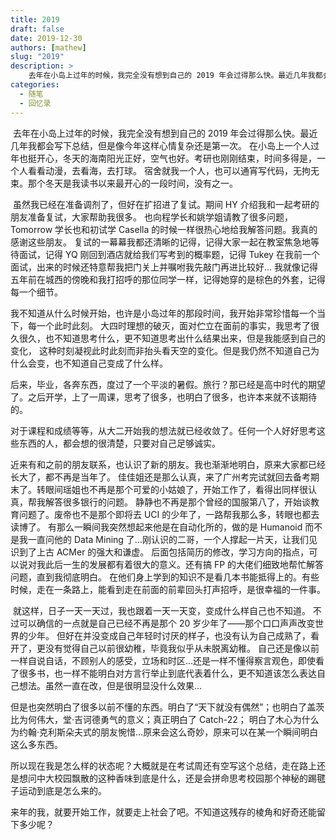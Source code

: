 ```yaml
---
title: 2019
draft: false
date: 2019-12-30
authors: [mathew]
slug: "2019"
description: >
    去年在小岛上过年的时候，我完全没有想到自己的 2019 年会过得那么快。最近几年我都会写下总结，但是像今年这样心情复杂还是第一次。
categories:
  - 随笔
  - 回忆录
---
```



​	去年在小岛上过年的时候，我完全没有想到自己的 2019 年会过得那么快。最近几年我都会写下总结，但是像今年这样心情复杂还是第一次。
 	在小岛上一个人过年也挺开心，冬天的海南阳光正好，空气也好。考研也刚刚结束，时间多得是，一个人看看动漫，去看海，去打球。
 	宿舍就我一个人，也可以通宵写代码，无拘无束。那个冬天是我读书以来最开心的一段时间，没有之一。

<!-- more -->


​	虽然我已经在准备调剂了，但好在扩招进了复试。期间 HY 介绍我和一起考研的朋友准备复试，大家帮助我很多。
    也向程学长和姚学姐请教了很多问题，Tomorrow 学长也和初试学 Casella 的时候一样很热心地给我解答问题。我真的感谢这些朋友。
    复试的一幕幕我都还清晰的记得，记得大家一起在教室焦急地等待面试，记得 YQ 刚回到酒店就给我们写考到的概率题，记得 Tukey 在我前一个面试，出来的时候还特意帮我把门关上并嘱咐我先敲门再进比较好...
    我就像记得五年前在城西的傍晚和我打招呼的那位同学一样，记得她穿的是棕色的外套，记得每一个细节。

​	我不知道从什么时候开始，也许是小岛过年的那段时间，我开始非常珍惜每一个当下，每一个此时此刻。
    大四时理想的破灭，面对伫立在面前的事实，我思考了很久很久，也不知道思考什么，更不知道思考出什么结果出来，但是我能感到自己的变化，
    这种时刻凝视此时此刻而非抬头看天空的变化。但是我仍然不知道自己为什么会变，也不知道自己变成了什么样。

​	后来，毕业，各奔东西，度过了一个平淡的暑假。旅行？那已经是高中时代的期望了。之后开学，上了一周课，思考了很多，也明白了很多，也许本来就不该期待的。

​	对于课程和成绩等等，从大二开始我的想法就已经收敛了。任何一个人好好思考这些东西的人，都会想的很清楚，只要对自己足够诚实。

​	近来有和之前的朋友联系，也认识了新的朋友。我也渐渐地明白，原来大家都已经长大了，都不再是当年了。
    佳佳姐还是那么认真，来了广州考完试就回去备考期末了。转眼间瑶姐也不再是那个可爱的小姑娘了，开始工作了，看得出同样很认真，帮我解答很多银行的问题。
    静静也不再是那个曾经的国服第八了，开始谈教育问题了。废帝也不是那个即将去 UCI 的少年了，一路帮我那么多，转眼也都去读博了。
    有那么一瞬间我突然想起来他是在自动化所的，做的是 Humanoid 而不是我一直问他的 Data Mining 了...刚认识的二哥，一个人撑起一片天，让我们见识到了上古 ACMer 的强大和谦虚。
    后面包括简历的修改，学习方向的指点，可以说对我此后一生的发展都有着很大的意义。还有搞 FP 的大佬们细致地帮忙解答问题，直到我彻底明白。
    在他们身上学到的知识不是看几本书能抵得上的。有些时候，走在一条路上，能看到走在前面的前辈回头打声招呼，是很幸福的一件事。

​	就这样，日子一天一天过，我也跟着一天一天变，变成什么样自己也不知道。
    不过可以确信的一点就是自己已经不再是那个 20 岁少年了——那个口口声声改变世界的少年。
    但好在并没变成自己年轻时讨厌的样子，也没有认为自己成熟了，看开了，更没有觉得自己以前很幼稚，毕竟我似乎从未脱离幼稚。
    自己还是像以前一样自说自话，不顾别人的感受，立场和时区...还是一样不懂得察言观色，即使看了很多书，也一样不能明白对方言行举止到底代表着什么，更不知道该怎么表达自己想法。虽然一直在改，但是很明显没什么效果...

​	但是也突然明白了很多以前不懂的东西。明白了“天下就没有偶然”；也明白了盖茨比为何伟大，堂·吉诃德勇气的意义；真正明白了 Catch-22；
    明白了木心为什么为约翰·克利斯朵夫式的朋友惋惜...原来会这么奇妙，原来可以在某一个瞬间明白这么多东西。

​	所以现在我是怎么样的状态呢？大概就是在考试周还有空写这个总结，走在路上还是想问中大校园飘散的这种香味到底是什么，还是会拼命思考校园那个神秘的踢毽子运动到底是怎么来的。

​	来年的我，就要开始工作，就要走上社会了吧。不知道这残存的棱角和好奇还能留下多少呢？

